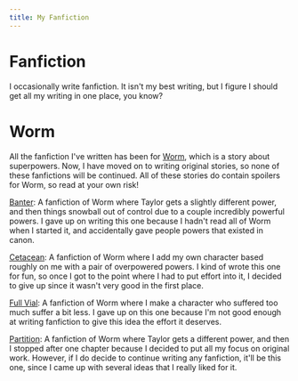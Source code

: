 ```yaml
---
title: My Fanfiction
---
```

# Fanfiction

I occasionally write fanfiction. It isn't my best writing, but I figure I should get all my writing in one place, you know?

# Worm

All the fanfiction I've written has been for [Worm](https://parahumans.wordpress.com/), which is a story about superpowers. Now, I have moved on to writing original stories, so none of these fanfictions will be continued. All of these stories do contain spoilers for Worm, so read at your own risk!

[Banter](/fanfic/banter.html): A fanfiction of Worm where Taylor gets a slightly different power, and then things snowball out of control due to a couple incredibly powerful powers. I gave up on writing this one because I hadn't read all of Worm when I started it, and accidentally gave people powers that existed in canon.

[Cetacean](/fanfic/cetacean.html): A fanfiction of Worm where I add my own character based roughly on me with a pair of overpowered powers. I kind of wrote this one for fun, so once I got to the point where I had to put effort into it, I decided to give up since it wasn't very good in the first place.

[Full Vial](/fanfic/full-vial.html): A fanfiction of Worm where I make a character who suffered too much suffer a bit less. I gave up on this one because I'm not good enough at writing fanfiction to give this idea the effort it deserves.


[Partition](/fanfic/partition.html): A fanfiction of Worm where Taylor gets a different power, and then I stopped after one chapter because I decided to put all my focus on original work. However, if I do decide to continue writing any fanfiction, it'll be this one, since I came up with several ideas that I really liked for it.
